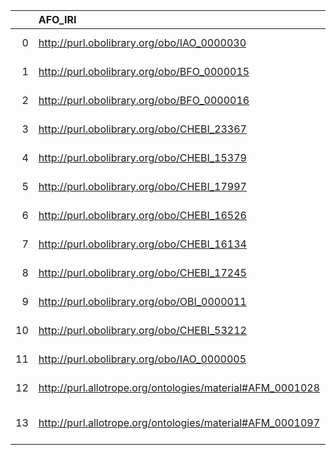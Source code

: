 |    | AFO_IRI                                                   | AFO_DESC                                                                                                    | RXNO_IRI                                   | RXNO_DESC                                             |
|---:|:----------------------------------------------------------|:------------------------------------------------------------------------------------------------------------|:-------------------------------------------|:------------------------------------------------------|
|  0 | http://purl.obolibrary.org/obo/IAO_0000030                | {'iri': 'http://purl.obolibrary.org/obo/IAO_0000030'}                                                       | http://purl.obolibrary.org/obo/IAO_0000030 | {'iri': 'http://purl.obolibrary.org/obo/IAO_0000030'} |
|  1 | http://purl.obolibrary.org/obo/BFO_0000015                | {'iri': 'http://purl.obolibrary.org/obo/BFO_0000015'}                                                       | http://purl.obolibrary.org/obo/BFO_0000015 | {'iri': 'http://purl.obolibrary.org/obo/BFO_0000015'} |
|  2 | http://purl.obolibrary.org/obo/BFO_0000016                | {'iri': 'http://purl.obolibrary.org/obo/BFO_0000016'}                                                       | http://purl.obolibrary.org/obo/BFO_0000016 | {'iri': 'http://purl.obolibrary.org/obo/BFO_0000016'} |
|  3 | http://purl.obolibrary.org/obo/CHEBI_23367                | {'iri': 'http://purl.obolibrary.org/obo/CHEBI_23367'}                                                       | http://purl.obolibrary.org/obo/CHEBI_23367 | {'iri': 'http://purl.obolibrary.org/obo/CHEBI_23367'} |
|  4 | http://purl.obolibrary.org/obo/CHEBI_15379                | {'iri': 'http://purl.obolibrary.org/obo/CHEBI_15379'}                                                       | http://purl.obolibrary.org/obo/CHEBI_15379 | {'iri': 'http://purl.obolibrary.org/obo/CHEBI_15379'} |
|  5 | http://purl.obolibrary.org/obo/CHEBI_17997                | {'iri': 'http://purl.obolibrary.org/obo/CHEBI_17997'}                                                       | http://purl.obolibrary.org/obo/CHEBI_17997 | {'iri': 'http://purl.obolibrary.org/obo/CHEBI_17997'} |
|  6 | http://purl.obolibrary.org/obo/CHEBI_16526                | {'iri': 'http://purl.obolibrary.org/obo/CHEBI_16526'}                                                       | http://purl.obolibrary.org/obo/CHEBI_16526 | {'iri': 'http://purl.obolibrary.org/obo/CHEBI_16526'} |
|  7 | http://purl.obolibrary.org/obo/CHEBI_16134                | {'iri': 'http://purl.obolibrary.org/obo/CHEBI_16134'}                                                       | http://purl.obolibrary.org/obo/CHEBI_16134 | {'iri': 'http://purl.obolibrary.org/obo/CHEBI_16134'} |
|  8 | http://purl.obolibrary.org/obo/CHEBI_17245                | {'iri': 'http://purl.obolibrary.org/obo/CHEBI_17245'}                                                       | http://purl.obolibrary.org/obo/CHEBI_17245 | {'iri': 'http://purl.obolibrary.org/obo/CHEBI_17245'} |
|  9 | http://purl.obolibrary.org/obo/OBI_0000011                | {'iri': 'http://purl.obolibrary.org/obo/OBI_0000011'}                                                       | http://purl.obolibrary.org/obo/OBI_0000011 | {'iri': 'http://purl.obolibrary.org/obo/OBI_0000011'} |
| 10 | http://purl.obolibrary.org/obo/CHEBI_53212                | {'iri': 'http://purl.obolibrary.org/obo/CHEBI_53212'}                                                       | http://purl.obolibrary.org/obo/CHEBI_53212 | {'iri': 'http://purl.obolibrary.org/obo/CHEBI_53212'} |
| 11 | http://purl.obolibrary.org/obo/IAO_0000005                | {'iri': 'http://purl.obolibrary.org/obo/IAO_0000005'}                                                       | http://purl.obolibrary.org/obo/IAO_0000005 | {'iri': 'http://purl.obolibrary.org/obo/IAO_0000005'} |
| 12 | http://purl.allotrope.org/ontologies/material#AFM_0001028 | {'label': 'atom', 'prefLabel': 'atom', 'altLabel': None, 'name': 'AFM_0001028'}                             | http://purl.obolibrary.org/obo/CHEBI_33250 | {'label': 'atom'}                                     |
| 13 | http://purl.allotrope.org/ontologies/material#AFM_0001097 | {'label': 'chemical substance', 'prefLabel': 'chemical substance', 'altLabel': None, 'name': 'AFM_0001097'} | http://purl.obolibrary.org/obo/CHEBI_59999 | {'label': 'chemical substance'}                       |